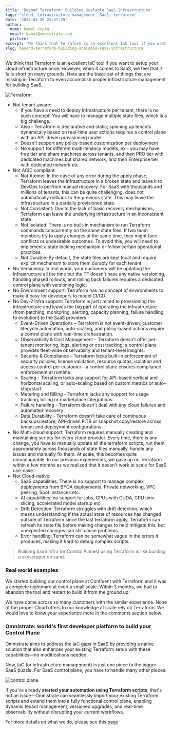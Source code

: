 ```yaml
---
title: 'Beyond Terraform: Building Scalable SaaS Infrastructure'
tags: "cloud, infrastructure management, SaaS, terraform"
date: '2024-01-30 23:37:29'
author:
  name: Kamal Gupta
  email: kamal@omnistrate.com
  picture: ''
excerpt: 'We think that Terraform is an excellent IaC tool if you want to setup your cloud infrastructure once. However, when it comes to SaaS, we feel that it falls short on many grounds.'
slug: beyond-terraform-building-scalable-saas-infrastructure
---
```


We think that Terraform is an excellent IaC tool if you want to setup your cloud infrastructure once. However, when it comes to SaaS, we feel that it falls short on many grounds. Here are the basic set of things that are missing in Terraform to even accomplish proper infrastructure management for building SaaS.

![Terraform][2]

- Not tenant-aware: 
    - If you have a need to deploy infrastructure per tenant, there is no
   such concept. You will have to manage multiple state files, which is
   a big challenge. 
    - Also - Terraform is declarative and static; spinning
   up tenants dynamically based on real-time user actions requires a
   control plane with an API-driven provisioning model.
    - Doesn't support any policy-based customization per deployment 
    - No support for different multi-tenancy models, ex - you may have free tier and share machines across tenants, and then PRO tier with dedicated machines but shared network, and then Enterprise tier with dedicated network etc.
- Not ACID compliant:
    - Not Atomic: In the case of any error during the apply phase, Terraform leaves the infrastructure in a broken state and leave it to DevOps to perfrom manual recovery. For SaaS with thousands and millions of tenants, this can be quite challenging. does not automatically rollback to the previous state. This may leave the infrastructure in a partially provisioned state.
    - Not Consistent: Due to the lack of basic recovery mechanisms, Terraform can leave the underlying infrastructure in an inconsistent state
    - Not Isolated: There is no built-in mechanism to run Terraform commands concurrently on the same state files. If two team members try to apply changes at the same time, they might face conflicts or undesirable outcomes. To avoid this, you will need to implement a state locking mechanism or follow certain operational practices.
    - Not Durable: By default, the state files are kept local and require explicit mechanism to store them durably for each tenant.
- No Versioning: In real world, your customers will be updating the infrastructure all the time but the TF doesn't have any native versioning, handling phased rollouts, and rolling back failures requires a dedicated control plane with versioning logic.
- No Environment support: Terraform has no concept of environments to make it easy for developers to model CI/CD
- No Day-2 Infra support: Terraform is just limited to provisioning the infrastructure and leaves the big part of operating the infrastructure (from patching, monitoring, alerting, capacity planning, failure handling to evolution) to the SaaS providers
    - Event-Driven Operations – Terraform is not event-driven; customer lifecycle automation, auto-scaling, and policy-based actions require a control plane with real-time orchestration.
    - Observability & Cost Management – Terraform doesn’t offer per-tenant monitoring, logs, alerting or cost tracking; a control plane provides fleet-wide observability and tenant-level insights.
    - Security & Compliance – Terraform lacks built-in enforcement of security policies, license validation, resource quotas, isolation and access control per customer—a control plane ensures compliance enforcement at runtime.
    - Scaling - Terraform lacks any support for API-based vertical and horizontal scaling, or auto-scaling based on custom metrics or auto-stop/start 
    - Metering and Billing - Terraform lacks any support for usage tracking, billing or marketplace integrations
    - Failure handling - Terraform doesn't deal with any cloud failures and automated recovery
    - Data Durability - Terraform doesn't take care of continuous backups/restore, API-driven PiTR or snapshot copy/restore across tenant and deployment configurations   
- No Multi-cloud support: Terraform requires manually creating and maintaining scripts for every cloud provider. Every time, there is any change, you have to manually update all the terraform scripts, run them appropriately across thousands of state files manually, handle any issues and manually fix them. At scale, this becomes quite unmanageable. In our previous experiences, we gave up on Terraform within a few months as we realized that it doesn't work at scale for SaaS use-case.
- Not Cloud-native: 
    - SaaS capabilities: There is no support to manage complex deployments from BYOA deployments, Private networking, VPC peering, Spot instances etc.
    - AI capabilities: no support for jobs, GPUs with CUDA, GPU time-slicing, accelerated model startup etc.
    - Drift Detection: Terraform struggles with drift detection, which means understanding if the actual state of resources has changed outside of Terraform since the last terraform apply. Terraform can refresh its state file before making changes to help mitigate this, but unexpected changes can still cause problems.
    - Error handling: Terraform can be somewhat vague in the errors it produces, making it hard to debug complex scripts.

> Building SaaS Infra (or Control Planes) using Terraform is like building a skyscraper on sand.


### Real world examples


We started building our control plane at Confluent with Terraform and it was a complete nightmare at even a small scale. Within 3 months, we had to abandon the tool and restart to build it from the ground up.

We have come across so many customers with the similar experience. None of the proper Cloud offers to our knowledge at scale rely on Terraform. We would love to know your experience more in the comments section below.


### Omnistrate: world's first developer platform to build your Control Plane


Omnistrate aims to address the IaC gaps in SaaS by providing a native solution that also enhances your existing Terraform setup with these capabilities—no modifications needed. 

Now, IaC (or infrastructure management) is just one piece to the bigger SaaS puzzle. For SaaS control plane, you have to handle many other pieces:

![control plane][3]

If you've already **started your automation using Terraform scripts**, that's not an issue—Omnistrate can seamlessly import your existing Terraform scripts and extend them into a fully functional control plane, enabling dynamic tenant management, versioned upgrades, and real-time observability without disrupting your current workflows.

For more details on what we do, please see this [page][1]

  [1]: https://docs.omnistrate.com/
  [2]: https://drive.google.com/thumbnail?id=1KmIklBkPiPZFup9nJYHEpJBx3ztRJskY&sz=w720
  [3]: https://drive.google.com/thumbnail?id=1Y636J-p3JL9CvptjbFGPQcXG0rL2wrI6&sz=w720

